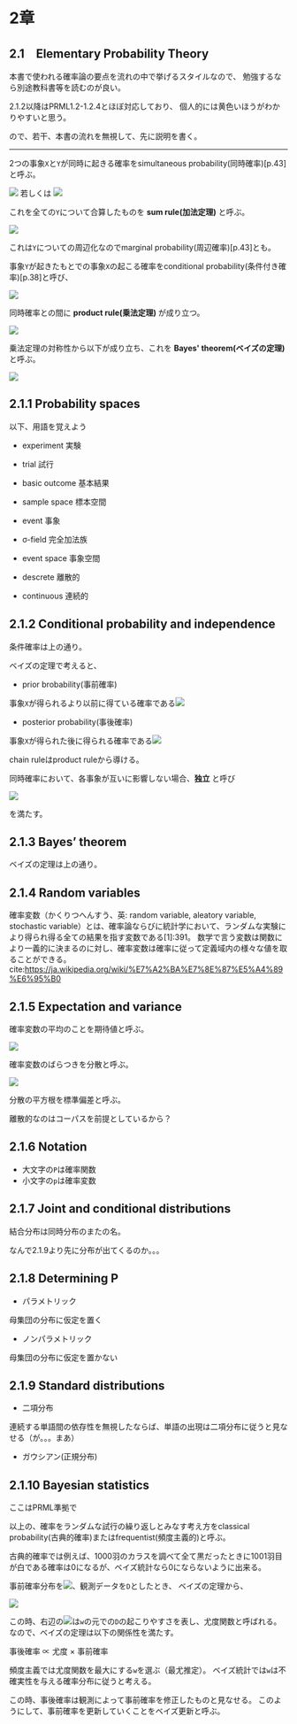 # 2章

## 2.1　Elementary Probability Theory

本書で使われる確率論の要点を流れの中で挙げるスタイルなので、
勉強するなら別途教科書等を読むのが良い。

2.1.2以降はPRML1.2-1.2.4とほぼ対応しており、
個人的には黄色いほうがわかりやすいと思う。

ので、若干、本書の流れを無視して、先に説明を書く。

----

2つの事象`X`と`Y`が同時に起きる確率をsimultaneous probability(同時確率)[p.43]と呼ぶ。

<img src="https://latex.codecogs.com/gif.latex?p(X\cap&space;Y)" /> 若しくは <img src="https://latex.codecogs.com/gif.latex?p(X,Y)" />

これを全ての`Y`について合算したものを **sum rule(加法定理)** と呼ぶ。

<img src="https://latex.codecogs.com/gif.latex?p(X)=\sum_{Y}p(X,Y)" />

これは`Y`についての周辺化なのでmarginal probability(周辺確率)[p.43]とも。

事象`Y`が起きたもとでの事象`X`の起こる確率をconditional probability(条件付き確率)[p.38]と呼び、

<img src="https://latex.codecogs.com/gif.latex?p(X\mid&space;Y)" />

同時確率との間に **product rule(乗法定理)** が成り立つ。

<img src="https://latex.codecogs.com/gif.latex?p(X,Y)=p(X|Y)p(Y)" />

乗法定理の対称性から以下が成り立ち、これを **Bayes' theorem(ベイズの定理)** と呼ぶ。

<img src="https://latex.codecogs.com/gif.latex?p(Y\mid&space;X)=\frac{p(X\mid&space;Y)p(Y)}{p(X)}" />


## 2.1.1 Probability spaces

以下、用語を覚えよう

- experiment 実験
- trial 試行
- basic outcome 基本結果
- sample space 標本空間
- event 事象
- σ-field 完全加法族
- event space 事象空間

- descrete 離散的
- continuous 連続的

## 2.1.2 Conditional probability and independence

条件確率は上の通り。

ベイズの定理で考えると、

- prior brobability(事前確率)

事象`X`が得られるより以前に得ている確率である<img src="https://latex.codecogs.com/gif.latex?p(Y)" />

- posterior probability(事後確率)

事象`X`が得られた後に得られる確率である<img src="https://latex.codecogs.com/gif.latex?p(Y\mid&space;X)" />

chain ruleはproduct ruleから導ける。

同時確率において、各事象が互いに影響しない場合、**独立** と呼び

<img src="https://latex.codecogs.com/gif.latex?p(X,Y)=p(X)p(Y)" />

を満たす。

## 2.1.3 Bayes’ theorem

ベイズの定理は上の通り。

## 2.1.4 Random variables

確率変数（かくりつへんすう、英: random variable, aleatory variable, stochastic variable）とは、確率論ならびに統計学において、ランダムな実験により得られ得る全ての結果を指す変数である[1]:391。 数学で言う変数は関数により一義的に決まるのに対し、確率変数は確率に従って定義域内の様々な値を取ることができる。
cite:https://ja.wikipedia.org/wiki/%E7%A2%BA%E7%8E%87%E5%A4%89%E6%95%B0

## 2.1.5 Expectation and variance

確率変数の平均のことを期待値と呼ぶ。

<img src="https://latex.codecogs.com/gif.latex?E[x]=\sum_{x}xp(x)" />

確率変数のばらつきを分散と呼ぶ。

<img src="https://latex.codecogs.com/gif.latex?Var[x]=E[x^2]-E[x]^2" />

分散の平方根を標準偏差と呼ぶ。

離散的なのはコーパスを前提としているから？

## 2.1.6 Notation

- 大文字の`P`は確率関数
- 小文字の`p`は確率変数

## 2.1.7 Joint and conditional distributions

結合分布は同時分布のまたの名。

なんで2.1.9より先に分布が出てくるのか。。。

## 2.1.8 Determining P

- パラメトリック

母集団の分布に仮定を置く

- ノンパラメトリック

母集団の分布に仮定を置かない

## 2.1.9 Standard distributions

- 二項分布

連続する単語間の依存性を無視したならば、単語の出現は二項分布に従うと見なせる（が。。。まあ）

- ガウシアン(正規分布)

## 2.1.10 Bayesian statistics

ここはPRML準拠で

以上の、確率をランダムな試行の繰り返しとみなす考え方をclassical probability(古典的確率)またはfrequentist(頻度主義的)と呼ぶ。

古典的確率では例えば、1000羽のカラスを調べて全て黒だったときに1001羽目が白である確率は0になるが、ベイズ統計なら0にならないように出来る。

事前確率分布を<img src="https://latex.codecogs.com/gif.latex?p(w)" />、観測データを`D`としたとき、
ベイズの定理から、

<img src="https://latex.codecogs.com/gif.latex?p(w\mid&space;D)=\frac{p(D\mid&space;w)p(w)}{p(D)}" />

この時、右辺の<img src="https://latex.codecogs.com/gif.latex?p(D\mid&space;w)" />は`w`の元での`D`の起こりやすさを表し、尤度関数と呼ばれる。
なので、ベイズの定理は以下の関係性を満たす。

事後確率 ∝ 尤度 × 事前確率

頻度主義では尤度関数を最大にする`w`を選ぶ（最尤推定）。
ベイズ統計では`w`は不確実性を与える確率分布に従うと考える。

この時、事後確率は観測によって事前確率を修正したものと見なせる。
このようにして、事前確率を更新していくことをベイズ更新と呼ぶ。
